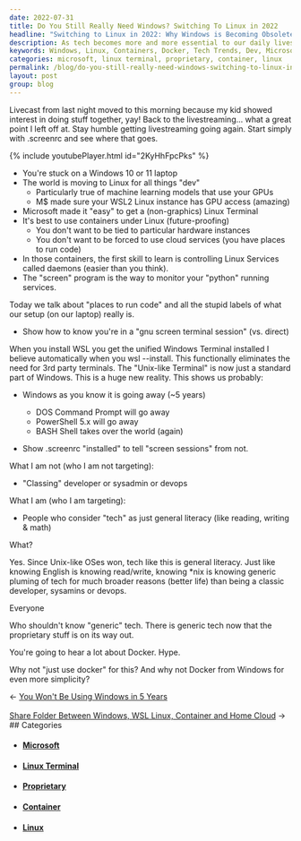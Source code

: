 ```yaml
---
date: 2022-07-31
title: Do You Still Really Need Windows? Switching To Linux in 2022
headline: "Switching to Linux in 2022: Why Windows is Becoming Obsolete and Why Containers Under Linux are the Best Way to Future-Proof Your Work"
description: As tech becomes more and more essential to our daily lives, I'm discussing the importance of understanding generic tech, and why Windows is becoming obsolete. I'm exploring why Linux is the way to go, and why using containers under Linux is the best way to future-proof your work. I'm also discussing why Docker should be used from Windows and why it's important. Join me as I explain why it's essential to keep up with tech trends.
keywords: Windows, Linux, Containers, Docker, Tech Trends, Dev, Microsoft, Linux Terminal, Future-Proofing, Generic Tech, Proprietary, Literacy
categories: microsoft, linux terminal, proprietary, container, linux
permalink: /blog/do-you-still-really-need-windows-switching-to-linux-in-2022/
layout: post
group: blog
---
```



Livecast from last night moved to this morning because my kid showed interest
in doing stuff together, yay! Back to the livestreaming... what a great point I
left off at. Stay humble getting livestreaming going again. Start simply with
.screenrc and see where that goes.

{% include youtubePlayer.html id="2KyHhFpcPks" %}

- You're stuck on a Windows 10 or 11 laptop
- The world is moving to Linux for all things "dev"
  - Particularly true of machine learning models that use your GPUs
  - M$ made sure your WSL2 Linux instance has GPU access (amazing)
- Microsoft made it "easy" to get a (non-graphics) Linux Terminal
- It's best to use containers under Linux (future-proofing)
  - You don't want to be tied to particular hardware instances
  - You don't want to be forced to use cloud services (you have places to run
    code)
- In those containers, the first skill to learn is controlling Linux Services
  called daemons (easier than you think).
- The "screen" program is the way to monitor your "python" running services.

Today we talk about "places to run code" and all the stupid labels of what our
setup (on our laptop) really is.

- Show how to know you're in a "gnu screen terminal session" (vs. direct)

When you install WSL you get the unified Windows Terminal installed I believe
automatically when you wsl --install. This functionally eliminates the need for
3rd party terminals. The "Unix-like Terminal" is now just a standard part of
Windows. This is a huge new reality. This shows us probably:

- Windows as you know it is going away (~5 years)
  - DOS Command Prompt will go away
  - PowerShell 5.x will go away
  - BASH Shell takes over the world (again)

- Show .screenrc "installed" to tell "screen sessions" from not.

What I am not (who I am not targeting):
- "Classing" developer or sysadmin or devops

What I am (who I am targeting):
- People who consider "tech" as just general literacy (like reading, writing &
  math)

What?

Yes. Since Unix-like OSes won, tech like this is general literacy. Just like
knowing English is knowing read/write, knowing \*nix is knowing generic pluming
of tech for much broader reasons (better life) than being a classic developer,
sysamins or devops.

Everyone

Who shouldn't know "generic" tech. There is generic tech now that the
proprietary stuff is on its way out.

You're going to hear a lot about Docker. Hype.

Why not "just use docker" for this? And why not Docker from Windows for even
more simplicity?


<div class="arrow-links"><div class="post-nav-prev"><span class="arrow">&larr;&nbsp;</span><a href="/blog/you-won-t-be-using-windows-in-5-years/">You Won't Be Using Windows in 5 Years</a></div> &nbsp; <div class="post-nav-next"><a href="/blog/share-folder-between-windows-wsl-linux-container-and-home-cloud/">Share Folder Between Windows, WSL Linux, Container and Home Cloud</a><span class="arrow">&nbsp;&rarr;</span></div></div>
## Categories

<ul>
<li><h4><a href='/microsoft/'>Microsoft</a></h4></li>
<li><h4><a href='/linux-terminal/'>Linux Terminal</a></h4></li>
<li><h4><a href='/proprietary/'>Proprietary</a></h4></li>
<li><h4><a href='/container/'>Container</a></h4></li>
<li><h4><a href='/linux/'>Linux</a></h4></li></ul>